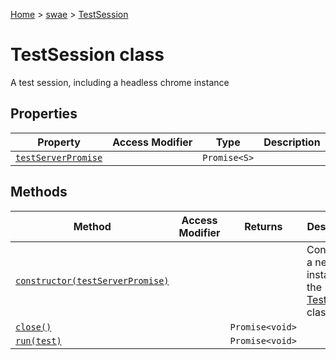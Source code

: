 [Home](./index) &gt; [swae](./swae.md) &gt; [TestSession](./swae.testsession.md)

# TestSession class

A test session, including a headless chrome instance

## Properties

|  Property | Access Modifier | Type | Description |
|  --- | --- | --- | --- |
|  [`testServerPromise`](./swae.testsession.testserverpromise.md) |  | `Promise<S>` |  |

## Methods

|  Method | Access Modifier | Returns | Description |
|  --- | --- | --- | --- |
|  [`constructor(testServerPromise)`](./swae.testsession.constructor.md) |  |  | Constructs a new instance of the [TestSession](./swae.testsession.md) class |
|  [`close()`](./swae.testsession.close.md) |  | `Promise<void>` |  |
|  [`run(test)`](./swae.testsession.run.md) |  | `Promise<void>` |  |

